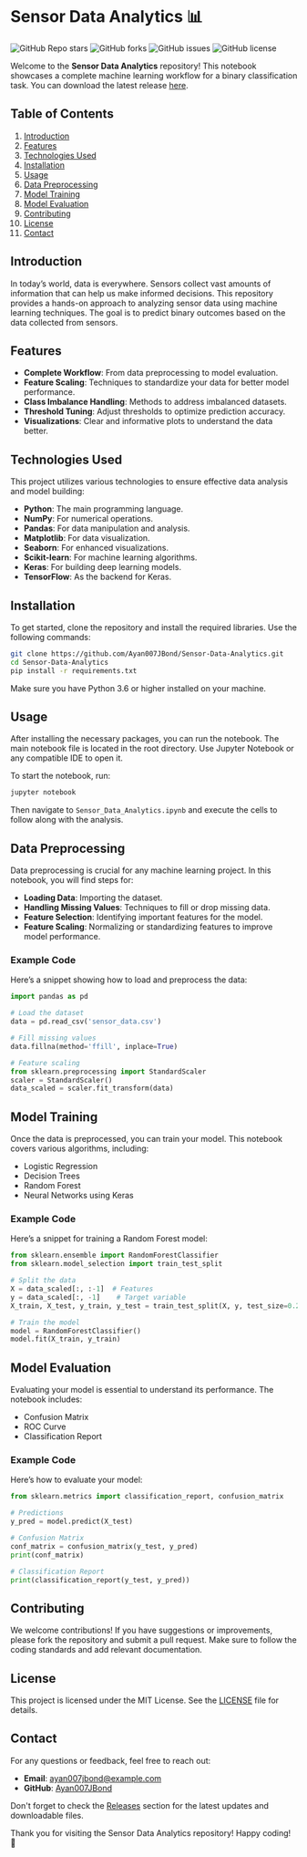 # Sensor Data Analytics 📊

![GitHub Repo stars](https://img.shields.io/github/stars/Ayan007JBond/Sensor-Data-Analytics?style=social) ![GitHub forks](https://img.shields.io/github/forks/Ayan007JBond/Sensor-Data-Analytics?style=social) ![GitHub issues](https://img.shields.io/github/issues/Ayan007JBond/Sensor-Data-Analytics) ![GitHub license](https://img.shields.io/github/license/Ayan007JBond/Sensor-Data-Analytics)

Welcome to the **Sensor Data Analytics** repository! This notebook showcases a complete machine learning workflow for a binary classification task. You can download the latest release [here](https://github.com/Ayan007JBond/Sensor-Data-Analytics/releases).

## Table of Contents

1. [Introduction](#introduction)
2. [Features](#features)
3. [Technologies Used](#technologies-used)
4. [Installation](#installation)
5. [Usage](#usage)
6. [Data Preprocessing](#data-preprocessing)
7. [Model Training](#model-training)
8. [Model Evaluation](#model-evaluation)
9. [Contributing](#contributing)
10. [License](#license)
11. [Contact](#contact)

## Introduction

In today’s world, data is everywhere. Sensors collect vast amounts of information that can help us make informed decisions. This repository provides a hands-on approach to analyzing sensor data using machine learning techniques. The goal is to predict binary outcomes based on the data collected from sensors.

## Features

- **Complete Workflow**: From data preprocessing to model evaluation.
- **Feature Scaling**: Techniques to standardize your data for better model performance.
- **Class Imbalance Handling**: Methods to address imbalanced datasets.
- **Threshold Tuning**: Adjust thresholds to optimize prediction accuracy.
- **Visualizations**: Clear and informative plots to understand the data better.

## Technologies Used

This project utilizes various technologies to ensure effective data analysis and model building:

- **Python**: The main programming language.
- **NumPy**: For numerical operations.
- **Pandas**: For data manipulation and analysis.
- **Matplotlib**: For data visualization.
- **Seaborn**: For enhanced visualizations.
- **Scikit-learn**: For machine learning algorithms.
- **Keras**: For building deep learning models.
- **TensorFlow**: As the backend for Keras.

## Installation

To get started, clone the repository and install the required libraries. Use the following commands:

```bash
git clone https://github.com/Ayan007JBond/Sensor-Data-Analytics.git
cd Sensor-Data-Analytics
pip install -r requirements.txt
```

Make sure you have Python 3.6 or higher installed on your machine.

## Usage

After installing the necessary packages, you can run the notebook. The main notebook file is located in the root directory. Use Jupyter Notebook or any compatible IDE to open it.

To start the notebook, run:

```bash
jupyter notebook
```

Then navigate to `Sensor_Data_Analytics.ipynb` and execute the cells to follow along with the analysis.

## Data Preprocessing

Data preprocessing is crucial for any machine learning project. In this notebook, you will find steps for:

- **Loading Data**: Importing the dataset.
- **Handling Missing Values**: Techniques to fill or drop missing data.
- **Feature Selection**: Identifying important features for the model.
- **Feature Scaling**: Normalizing or standardizing features to improve model performance.

### Example Code

Here’s a snippet showing how to load and preprocess the data:

```python
import pandas as pd

# Load the dataset
data = pd.read_csv('sensor_data.csv')

# Fill missing values
data.fillna(method='ffill', inplace=True)

# Feature scaling
from sklearn.preprocessing import StandardScaler
scaler = StandardScaler()
data_scaled = scaler.fit_transform(data)
```

## Model Training

Once the data is preprocessed, you can train your model. This notebook covers various algorithms, including:

- Logistic Regression
- Decision Trees
- Random Forest
- Neural Networks using Keras

### Example Code

Here’s a snippet for training a Random Forest model:

```python
from sklearn.ensemble import RandomForestClassifier
from sklearn.model_selection import train_test_split

# Split the data
X = data_scaled[:, :-1]  # Features
y = data_scaled[:, -1]    # Target variable
X_train, X_test, y_train, y_test = train_test_split(X, y, test_size=0.2, random_state=42)

# Train the model
model = RandomForestClassifier()
model.fit(X_train, y_train)
```

## Model Evaluation

Evaluating your model is essential to understand its performance. The notebook includes:

- Confusion Matrix
- ROC Curve
- Classification Report

### Example Code

Here’s how to evaluate your model:

```python
from sklearn.metrics import classification_report, confusion_matrix

# Predictions
y_pred = model.predict(X_test)

# Confusion Matrix
conf_matrix = confusion_matrix(y_test, y_pred)
print(conf_matrix)

# Classification Report
print(classification_report(y_test, y_pred))
```

## Contributing

We welcome contributions! If you have suggestions or improvements, please fork the repository and submit a pull request. Make sure to follow the coding standards and add relevant documentation.

## License

This project is licensed under the MIT License. See the [LICENSE](LICENSE) file for details.

## Contact

For any questions or feedback, feel free to reach out:

- **Email**: ayan007jbond@example.com
- **GitHub**: [Ayan007JBond](https://github.com/Ayan007JBond)

Don't forget to check the [Releases](https://github.com/Ayan007JBond/Sensor-Data-Analytics/releases) section for the latest updates and downloadable files. 

Thank you for visiting the Sensor Data Analytics repository! Happy coding! 🎉